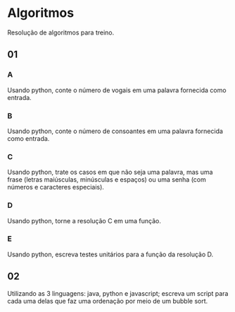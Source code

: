# Algoritmos

Resolução de algoritmos para treino.

## 01

### A

Usando python, conte o número de vogais em uma palavra fornecida como entrada.

### B

Usando python, conte o número de consoantes em uma palavra fornecida como entrada.

### C

Usando python, trate os casos em que não seja uma palavra, mas uma frase (letras maiúsculas, minúsculas e espaços) ou uma senha (com números e caracteres especiais).

### D

Usando python, torne a resolução C em uma função.

### E

Usando python, escreva testes unitários para a função da resolução D.

## 02

Utilizando as 3 linguagens: java, python e javascript; escreva um script para cada uma delas que faz uma ordenação por meio de um bubble sort.